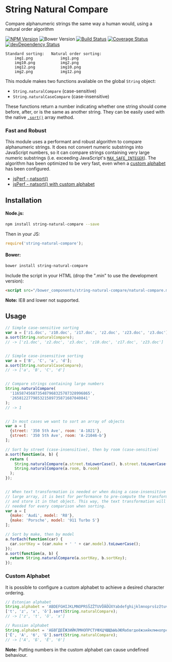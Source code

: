 # String Natural Compare

Compare alphanumeric strings the same way a human would, using a natural order algorithm

[![NPM Version](https://img.shields.io/npm/v/string-natural-compare.svg)](https://www.npmjs.com/package/string-natural-compare)
![Bower Version](https://img.shields.io/bower/v/string-natural-compare.svg)
[![Build Status](https://travis-ci.org/nwoltman/string-natural-compare.svg?branch=master)](https://travis-ci.org/nwoltman/string-natural-compare)
[![Coverage Status](https://coveralls.io/repos/nwoltman/string-natural-compare/badge.svg?branch=master)](https://coveralls.io/r/nwoltman/string-natural-compare?branch=master)
[![devDependency Status](https://david-dm.org/nwoltman/string-natural-compare/dev-status.svg)](https://david-dm.org/nwoltman/string-natural-compare#info=devDependencies)

```
Standard sorting:   Natural order sorting:
    img1.png            img1.png
    img10.png           img2.png
    img12.png           img10.png
    img2.png            img12.png
```

This module makes two functions available on the global `String` object:

+ `String.naturalCompare` (case-sensitive)
+ `String.naturalCaseCompare` (case-insensitive)

These functions return a number indicating whether one string should come before, after, or is the same as another string.
They can be easily used with the native [`.sort()`](https://developer.mozilla.org/en-US/docs/Web/JavaScript/Reference/Global_Objects/Array/sort) array method.

### Fast and Robust

This module uses a performant and robust algorithm to compare alphanumeric strings. It does not convert numeric substrings into JavaScript numbers, so it can compare strings containing very large numeric substrings (i.e. exceeding JavaScript's [`MAX_SAFE_INTEGER`](https://developer.mozilla.org/en/docs/Web/JavaScript/Reference/Global_Objects/Number/MAX_SAFE_INTEGER)). The algorithm has been optimized to be very fast, even when a [custom alphabet](#custom-alphabet) has been configured.

+ [jsPerf - natsort()](http://jsperf.com/natsort/2)
+ [jsPerf - natsort() with custom alphabet](http://jsperf.com/natsort-custom-alphabet)


## Installation

#### Node.js:

```sh
npm install string-natural-compare --save
```

Then in your JS:

```js
require('string-natural-compare');
```

#### Bower:

```sh
bower install string-natural-compare
```

Include the script in your HTML (drop the ".min" to use the development version):

```html
<script src="/bower_components/string-natural-compare/natural-compare.min.js"></script>
```

**Note:** IE8 and lower not supported.


## Usage

```js
// Simple case-sensitive sorting
var a = ['z1.doc', 'z10.doc', 'z17.doc', 'z2.doc', 'z23.doc', 'z3.doc'];
a.sort(String.naturalCompare);
// -> ['z1.doc', 'z2.doc', 'z3.doc', 'z10.doc', 'z17.doc', 'z23.doc']


// Simple case-insensitive sorting
var a = ['B', 'C', 'a', 'd'];
a.sort(String.naturalCaseCompare);
// -> ['a', 'B', 'C', 'd']


// Compare strings containing large numbers
String.naturalCompare(
  '1165874568735487968325787328996865',
  '265812277985321589735871687040841'
);
// -> 1


// In most cases we want to sort an array of objects
var a = [
  {street: '350 5th Ave', room: 'A-1021'},
  {street: '350 5th Ave', room: 'A-21046-b'}
];

// Sort by street (case-insensitive), then by room (case-sensitive)
a.sort(function(a, b) {
  return (
    String.naturalCompare(a.street.toLowerCase(), b.street.toLowerCase()) ||
    String.naturalCompare(a.room, b.room)
  );
});


// When text transformation is needed or when doing a case-insensitive sort on a
// large array, it is best for performance to pre-compute the transformed text
// and store it in that object. This way, the text transformation will not be
// needed for every comparison when sorting.
var a = [
  {make: 'Audi', model: 'R8'},
  {make: 'Porsche', model: '911 Turbo S'}
];

// Sort by make, then by model
a.forEach(function(car) {
  car.sortKey = (car.make + ' ' + car.model).toLowerCase();
});
a.sort(function(a, b) {
  return String.naturalCompare(a.sortKey, b.sortKey);
});
```

### Custom Alphabet

It is possible to configure a custom alphabet to achieve a desired character ordering.

```js
// Estonian alphabet
String.alphabet = 'ABDEFGHIJKLMNOPRSŠZŽTUVÕÄÖÜXYabdefghijklmnoprsšzžtuvõäöüxy';
['t', 'z', 'x', 'õ'].sort(String.naturalCompare);
// -> ['z', 't', 'õ', 'x']

// Russian alphabet
String.alphabet = 'АБВГДЕЁЖЗИЙКЛМНОПРСТУФХЦЧШЩЪЫЬЭЮЯабвгдеёжзийклмнопрстуфхцчшщъыьэюя';
['Ё', 'А', 'б', 'Б'].sort(String.naturalCompare);
// -> ['А', 'Б', 'Ё', 'б']
```

**Note:** Putting numbers in the custom alphabet can cause undefined behaviour.
